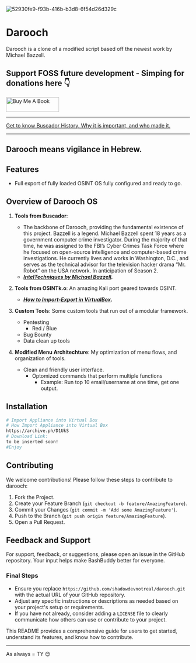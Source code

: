 ![52930fe9-f93b-416b-b3d8-6f54d26d329c](https://github.com/shadowdevnotreal/darooch/assets/43219706/487b6a8d-c008-4ff6-a2af-76574197224a)



# Darooch

Darooch is a clone of a modified script based off the newest work by Michael Bazzell.

## Support FOSS future development - Simping for donations here 👇

<a href="https://www.buymeacoffee.com/diatasso" target="_blank"><img src="https://cdn.buymeacoffee.com/buttons/v2/default-blue.png" alt="Buy Me A Book" style="height: 40px !important;width: 145px !important;" ></a>

---

[Get to know Buscador History. Why it is important, and who made it.](https://github.com/shadowdevnotreal/darooch.wiki.git/)

---
## Darooch means vigilance in Hebrew. 


## Features

- Full export of fully loaded OSINT OS fully configured and ready to go.

## Overview of Darooch OS

1. **Tools from Buscador**:
   - The backbone of Darooch, providing the fundamental existence of this project. Bazzell is a legend. Michael Bazzell spent 18 years as a government computer crime investigator. During the majority of that time, he was assigned to the FBI’s Cyber Crimes Task Force where he focused on open-source intelligence and computer-based crime investigations. He currently lives and works in Washington, D.C., and serves as the technical advisor for the television hacker drama “Mr. Robot” on the USA network. In anticipation of Season 2.
   - ***[IntelTechniques by Michael Bazzell](https://inteltechniques.com/).***

3. **Tools from OSINTk.o**: An amazing Kali port geared towards OSINT.
   - ***[How to Import-Export in VirtualBox](https://archive.ph/D1UkS).***

4. **Custom Tools**: Some custom tools that run out of a modular framework.
   - Pentesting
     - Red / Blue
   - Bug Bounty
   - Data clean up tools

5. **Modified Menu Architechture**: My optimization of menu flows, and organization of tools.
   - Clean and friendly user interface.
     - Optomized commands that perform multiple functions
       - Example: Run top 10 email/username at one time, get one output.


## Installation

```bash
# Import Appliance into Virtual Box
# How Import Appliance into Virtual Box
https://archive.ph/D1UkS
# Download Link:
to be inserted soon!
#Enjoy
```

## Contributing

We welcome contributions! Please follow these steps to contribute to darooch:

1. Fork the Project.
2. Create your Feature Branch (`git checkout -b feature/AmazingFeature`).
3. Commit your Changes (`git commit -m 'Add some AmazingFeature'`).
4. Push to the Branch (`git push origin feature/AmazingFeature`).
5. Open a Pull Request.

## Feedback and Support

For support, feedback, or suggestions, please open an issue in the GitHub repository. Your input helps make BashBuddy better for everyone.

### Final Steps

- Ensure you replace `https://github.com/shadowdevnotreal/darooch.git` with the actual URL of your GitHub repository.
- Adjust any specific instructions or descriptions as needed based on your project's setup or requirements.
- If you have not already, consider adding a `LICENSE` file to clearly communicate how others can use or contribute to your project.

This README provides a comprehensive guide for users to get started, understand its features, and know how to contribute.

---

As always = TY 😊 
